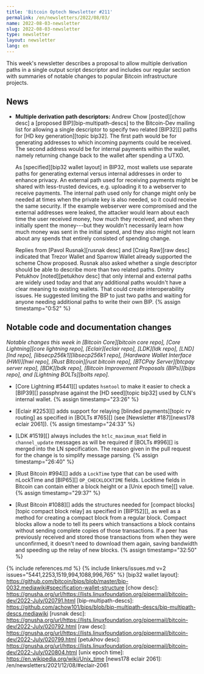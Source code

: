 ```yaml
---
title: 'Bitcoin Optech Newsletter #211'
permalink: /en/newsletters/2022/08/03/
name: 2022-08-03-newsletter
slug: 2022-08-03-newsletter
type: newsletter
layout: newsletter
lang: en
---
```

This week's newsletter describes a proposal to allow multiple derivation
paths in a single output script descriptor and includes our regular
section with summaries of notable changes to popular Bitcoin
infrastructure projects.

## News

- **Multiple derivation path descriptors:** Andrew Chow [posted][chow
  desc] a [proposed BIP][bip-multipath-descs] to the Bitcoin-Dev mailing
  list for allowing a single descriptor to specify two related [BIP32][]
  paths for [HD key generation][topic bip32].  The first path would be
  for generating addresses to which incoming payments could be received.
  The second address would be for internal payments within the wallet,
  namely returning change back to the wallet after spending a UTXO.

  As [specified][bip32 wallet layout] in BIP32, most wallets use
  separate paths for generating external versus internal addresses in
  order to enhance privacy.  An external path used for receiving
  payments might be shared with less-trusted devices, e.g. uploading
  it to a webserver to receive payments.  The internal path used only
  for change might only be needed at times when the private key is
  also needed, so it could receive the same security.  If the example
  webserver were compromised and the external addresses were leaked,
  the attacker would learn about each time the user received money,
  how much they received, and when they initially spent the money---but
  they wouldn't necessarily learn how much money was sent in the
  initial spend, and they also might not learn about any spends that
  entirely consisted of spending change.

  Replies from [Pavol Rusnak][rusnak desc] and [Craig Raw][raw desc]
  indicated that Trezor Wallet and Sparrow Wallet already supported
  the scheme Chow proposed.  Rusnak also asked whether a single
  descriptor should be able to describe more than two related paths.
  Dmitry Petukhov [noted][petukhov desc] that only internal and
  external paths are widely used today and that any additional paths
  wouldn't have a clear meaning to existing wallets.  That could
  create interoperability issues.  He suggested limiting the BIP to
  just two paths and waiting for anyone needing additional paths to
  write their own BIP. {% assign timestamp="0:52" %}

## Notable code and documentation changes

*Notable changes this week in [Bitcoin Core][bitcoin core repo], [Core
Lightning][core lightning repo], [Eclair][eclair repo], [LDK][ldk repo],
[LND][lnd repo], [libsecp256k1][libsecp256k1 repo], [Hardware Wallet
Interface (HWI)][hwi repo], [Rust Bitcoin][rust bitcoin repo], [BTCPay
Server][btcpay server repo], [BDK][bdk repo], [Bitcoin Improvement
Proposals (BIPs)][bips repo], and [Lightning BOLTs][bolts repo].*

- [Core Lightning #5441][] updates `hsmtool` to make it easier to check
  a [BIP39][] passphrase against the [HD seed][topic bip32] used by
  CLN's internal wallet. {% assign timestamp="23:26" %}

- [Eclair #2253][] adds support for relaying [blinded payments][topic rv
  routing] as specified in [BOLTs #765][] (see [Newsletter #187][news178
  eclair 2061]). {% assign timestamp="24:33" %}

- [LDK #1519][] always includes the `htlc_maximum_msat` field in
  `channel_update` messages as will be required if [BOLTs #996][] is
  merged into the LN specification.  The reason given in the pull
  request for the change is to simplify message parsing. {% assign timestamp="26:40" %}

- [Rust Bitcoin #994][] adds a `LockTime` type that can be used with
  nLockTime and [BIP65][] `OP_CHECKLOCKTIME` fields.  Locktime fields in
  Bitcoin can contain either a block height or a [Unix epoch time][]
  value. {% assign timestamp="29:37" %}

- [Rust Bitcoin #1088][] adds the structures needed for [compact
  blocks][topic compact block relay] as specified in [BIP152][], as well
  as a method for creating a compact block from a regular block.
  Compact blocks allow a node to tell its peers which transactions a
  block contains without sending complete copies of those transactions.
  If a peer has previously received and stored those transactions from
  when they were unconfirmed, it doesn't need to download them again,
  saving bandwidth and speeding up the relay of new blocks. {% assign timestamp="32:50" %}

{% include references.md %}
{% include linkers/issues.md v=2 issues="5441,2253,1519,994,1088,996,765" %}
[bip32 wallet layout]: https://github.com/bitcoin/bips/blob/master/bip-0032.mediawiki#specification-wallet-structure
[chow desc]: https://gnusha.org/url/https://lists.linuxfoundation.org/pipermail/bitcoin-dev/2022-July/020791.html
[bip-multipath-descs]: https://github.com/achow101/bips/blob/bip-multipath-descs/bip-multipath-descs.mediawiki
[rusnak desc]: https://gnusha.org/url/https://lists.linuxfoundation.org/pipermail/bitcoin-dev/2022-July/020792.html
[raw desc]: https://gnusha.org/url/https://lists.linuxfoundation.org/pipermail/bitcoin-dev/2022-July/020799.html
[petukhov desc]: https://gnusha.org/url/https://lists.linuxfoundation.org/pipermail/bitcoin-dev/2022-July/020804.html
[unix epoch time]: https://en.wikipedia.org/wiki/Unix_time
[news178 eclair 2061]: /en/newsletters/2021/12/08/#eclair-2061
